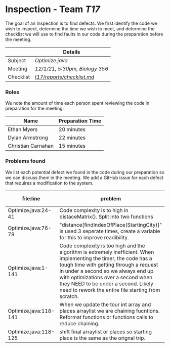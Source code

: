 # Inspection - Team *T17* 

The goal of an Inspection is to find defects.
We first identify the code we wish to inspect, determine the time we wish to meet, and determine the checklist we will use to find faults in our code during the preparation before the meeting.

|  | Details |
| ----- | ----- |
| Subject | *Optimize.java* |
| Meeting | *12/1/21, 5:30pm, Biology 356* |
| Checklist | [*t17/reports/checklist.md*](https://github.com/CSU-CS-314-Fall-2021/t17/blob/main/reports/checklist.md) |

### Roles

We note the amount of time each person spent reviewing the code in preparation for the meeting.

| Name | Preparation Time |
| ---- | ---- |
| Ethan Myers | 20 minutes |
| Dylan Armstrong | 22 minutes |
| Christian Carnahan | 15 minutes |



### Problems found

We list each potential defect we found in the code during our preparation so we can discuss them in the meeting.
We add a GitHub issue for each defect that requires a modification to the system.

| file:line | problem | hi/med/low | who found | github#  |
| --- | --- | :---: | :---: | --- |
| Optimize.java:24-41| Code complexity is to high in distaceMatrix(). Split into two functions | med | Ethan Myers | #849 | 
| Optimize.java:76-78 | "distance[findIndexOfPlace(StartingCity)]" is used 3 seperate times, create a variable for this to improve readibility. | low | Dylan | N/A |
| Optimize.java:1-141| Code complexity is too high and the algorithm is extremely inefficient. When implementing the timer, the code has a tough time with getting through a request in under a second so we always end up with optimizations over a second when they NEED to be under a second. Likely need to rework the entire file starting from scratch. | HIGH | Christian Carnahan | N/A |
| Optimize.java:118-141| When we update the tour int array and places arraylist we are chaining fucntions. Reformat functions or functions calls to reduce chaining. | low | Ethan Myers | #859 | 
| Optimize.java:118-125| shift final arraylist or places so starting place is the same as the orignal trip. | med | Ethan Myers | #860 |